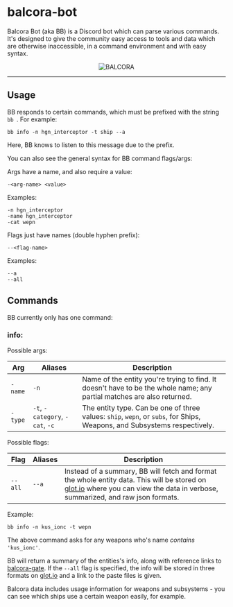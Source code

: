 # balcora-bot

Balcora Bot (aka BB) is a Discord bot which can parse various commands. It's designed to give the community easy access to tools and data which are otherwise inaccessible, in a command environment and with easy syntax.

<p align="center"><img src="https://i.imgur.com/uMvwk6r.png" alt="BALCORA" /></p>

---

## Usage

BB responds to certain commands, which must be prefixed with the string `bb `. For example:

```
bb info -n hgn_interceptor -t ship --a
```

Here, BB knows to listen to this message due to the prefix.

You can also see the general syntax for BB command flags/args:

Args have a name, and also require a value:
```
-<arg-name> <value>
```
Examples:

```
-n hgn_interceptor
-name hgn_interceptor
-cat wepn
```
Flags just have names (double hyphen prefix):
```
--<flag-name>
```
Examples:

```
--a
--all
```

## Commands

BB currently only has one command:

### info:

Possible args:

| Arg      | Aliases                      | Description                                                                                                              |
|----------|------------------------------|--------------------------------------------------------------------------------------------------------------------------|
| `-name` | `-n`                         | Name of the entity you're trying to find. It doesn't have to be the whole name; any partial matches are also returned.   |
| `-type` | `-t`, `-category`, `-cat`, `-c` | The entity type. Can be one of three values: `ship`, `wepn`, or `subs`, for Ships, Weapons, and Subsystems respectively. |

Possible flags:

| Flag  | Aliases | Description                                                                                                                                                                                        |
|-------|---------|----------------------------------------------------------------------------------------------------------------------------------------------------------------------------------------------------|
| `--all` | `--a`     | Instead of a summary, BB will fetch and format the whole entity data. This will be stored on [glot.io](https://glot.io/) where you can view the data in verbose, summarized, and raw json formats. |

Example:
```
bb info -n kus_ionc -t wepn
```
The above command asks for any weapons who's name _contains_ `'kus_ionc'`.

BB will return a summary of the entities's info, along with reference links to [balcora-gate](https://www.balcora-gate.com/#/data/reference). If the `--all` flag is specified, the info will be stored in three formats on [glot.io](https://glot.io/) and a link to the paste files is given.

Balcora data includes usage information for weapons and subsystems - you can see which ships use a certain weapon easily, for example.